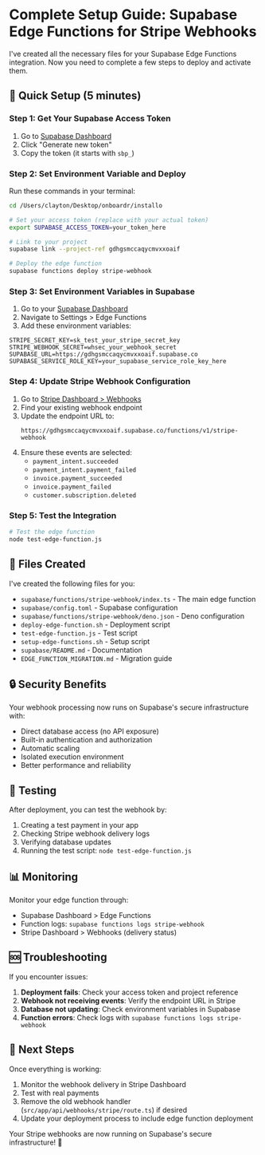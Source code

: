 # Complete Setup Guide: Supabase Edge Functions for Stripe Webhooks

I've created all the necessary files for your Supabase Edge Functions integration. Now you need to complete a few steps to deploy and activate them.

## 🚀 Quick Setup (5 minutes)

### Step 1: Get Your Supabase Access Token

1. Go to [Supabase Dashboard](https://supabase.com/dashboard/account/tokens)
2. Click "Generate new token"
3. Copy the token (it starts with `sbp_`)

### Step 2: Set Environment Variable and Deploy

Run these commands in your terminal:

```bash
cd /Users/clayton/Desktop/onboardr/installo

# Set your access token (replace with your actual token)
export SUPABASE_ACCESS_TOKEN=your_token_here

# Link to your project
supabase link --project-ref gdhgsmccaqycmvxxoaif

# Deploy the edge function
supabase functions deploy stripe-webhook
```

### Step 3: Set Environment Variables in Supabase

1. Go to your [Supabase Dashboard](https://supabase.com/dashboard/project/gdhgsmccaqycmvxxoaif/settings/edge-functions)
2. Navigate to Settings > Edge Functions
3. Add these environment variables:

```
STRIPE_SECRET_KEY=sk_test_your_stripe_secret_key
STRIPE_WEBHOOK_SECRET=whsec_your_webhook_secret
SUPABASE_URL=https://gdhgsmccaqycmvxxoaif.supabase.co
SUPABASE_SERVICE_ROLE_KEY=your_supabase_service_role_key_here
```

### Step 4: Update Stripe Webhook Configuration

1. Go to [Stripe Dashboard > Webhooks](https://dashboard.stripe.com/webhooks)
2. Find your existing webhook endpoint
3. Update the endpoint URL to:
   ```
   https://gdhgsmccaqycmvxxoaif.supabase.co/functions/v1/stripe-webhook
   ```
4. Ensure these events are selected:
   - `payment_intent.succeeded`
   - `payment_intent.payment_failed`
   - `invoice.payment_succeeded`
   - `invoice.payment_failed`
   - `customer.subscription.deleted`

### Step 5: Test the Integration

```bash
# Test the edge function
node test-edge-function.js
```

## 📁 Files Created

I've created the following files for you:

- `supabase/functions/stripe-webhook/index.ts` - The main edge function
- `supabase/config.toml` - Supabase configuration
- `supabase/functions/stripe-webhook/deno.json` - Deno configuration
- `deploy-edge-function.sh` - Deployment script
- `test-edge-function.js` - Test script
- `setup-edge-functions.sh` - Setup script
- `supabase/README.md` - Documentation
- `EDGE_FUNCTION_MIGRATION.md` - Migration guide

## 🔒 Security Benefits

Your webhook processing now runs on Supabase's secure infrastructure with:

- Direct database access (no API exposure)
- Built-in authentication and authorization
- Automatic scaling
- Isolated execution environment
- Better performance and reliability

## 🧪 Testing

After deployment, you can test the webhook by:

1. Creating a test payment in your app
2. Checking Stripe webhook delivery logs
3. Verifying database updates
4. Running the test script: `node test-edge-function.js`

## 📊 Monitoring

Monitor your edge function through:

- Supabase Dashboard > Edge Functions
- Function logs: `supabase functions logs stripe-webhook`
- Stripe Dashboard > Webhooks (delivery status)

## 🆘 Troubleshooting

If you encounter issues:

1. **Deployment fails**: Check your access token and project reference
2. **Webhook not receiving events**: Verify the endpoint URL in Stripe
3. **Database not updating**: Check environment variables in Supabase
4. **Function errors**: Check logs with `supabase functions logs stripe-webhook`

## 🎯 Next Steps

Once everything is working:

1. Monitor the webhook delivery in Stripe Dashboard
2. Test with real payments
3. Remove the old webhook handler (`src/app/api/webhooks/stripe/route.ts`) if desired
4. Update your deployment process to include edge function deployment

Your Stripe webhooks are now running on Supabase's secure infrastructure! 🎉
